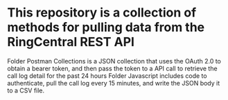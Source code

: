 # This repository is a collection of methods for pulling data from the RingCentral REST API
Folder Postman Collections is a JSON collection that uses the OAuth 2.0 to obtain a bearer token, and then pass the token to a API call to retrieve the call log detail for the past 24 hours
Folder Javascript includes code to authenticate, pull the call log every 15 minutes, and write the JSON body it to a CSV file.
